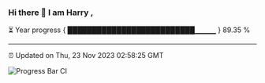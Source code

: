 ### Hi there 👋 I am Harry , 

⏳ Year progress { ██████████████████████████▁▁▁▁ } 89.35 %

---

⏰ Updated on Thu, 23 Nov 2023 02:58:25 GMT

![Progress Bar CI](https://github.com/duykhang68/duykhang68/workflows/Progress%20Bar%20CI/badge.svg)
